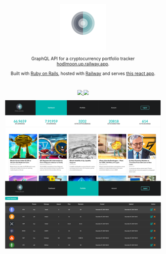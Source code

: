 <div align="center">
  <img alt="Logo" src="https://raw.githubusercontent.com/richo225/hodlreact/master/public/logo_2_transparent.png" width="150" />
</div>
<p align="center">
  GraphQL API for a cryptocurrency portfolio tracker <a href="https://hodlmoon.up.railway.app" target="_blank">hodlmoon.up.railway.app</a>.
</p>
<p align="center">
  Built with <a href="https://rubyonrails.org/" target="_blank">Ruby on Rails</a>, hosted with <a href="https://www.railway.app/" target="_blank">Railway</a> and serves <a href="https://github.com/richo225/hodlreact" target="_blank"> this react app</a>.
</p>
<br>
<p align="center">
  <a href="https://hodlreact-production.up.railway.app" target="_blank">
    <img src="https://img.shields.io/website?label=railway&&up_message=success&url=https%3A%2F%2Fhodlreact-production.up.railway.app%2F" />
  </a>
  <a href="https://dl.circleci.com/status-badge/redirect/gh/richo225/hodlmoon_API/tree/master" target="_blank">
    <img src="https://dl.circleci.com/status-badge/img/gh/richo225/hodlmoon_API/tree/master.svg?style=shield" />
  </a>
</p>

![demo](https://raw.githubusercontent.com/richo225/hodlreact/master/public/hodlmoon.png)

